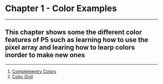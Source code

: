 # Chapter 1 - Color Examples
---
## This chapter shows some the different color features of P5 such as learning how to use the pixel array and learing how to learp colors inorder to make new ones
---

1. [Complementry Colors](https://sb1994.github.io/Creative_Code_Portfolio/Chapter_1_Color/01_complementary_colors/index.html)
2. [Color Grid](https://sb1994.github.io/Creative_Code_Portfolio/Chapter_1_Color/02_color_grid/index.html)
